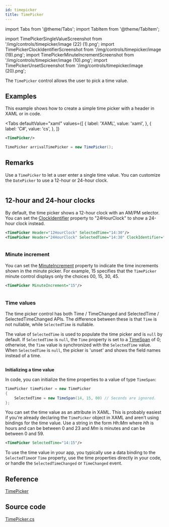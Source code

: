 ```yaml
---
id: timepicker
title: TimePicker
---
```


import Tabs from '@theme/Tabs';
import TabItem from '@theme/TabItem';

import TimePickerSingleValueScreenshot from '/img/controls/timepicker/image (22) (1).png';
import TimePickerClockIdentifierScreenshot from '/img/controls/timepicker/image (19).png';
import TimePickerMinuteIncrementScreenshot from '/img/controls/timepicker/image (10).png';
import TimePickerUnsetScreenshot from '/img/controls/timepicker/image (20).png';

The `TimePicker` control allows the user to pick a time value.

## Examples

This example shows how to create a simple time picker with a header in XAML or in code.

<Tabs
  defaultValue="xaml"
  values={[
      { label: 'XAML', value: 'xaml', },
      { label: 'C#', value: 'cs', },
  ]}
>
<TabItem value="xaml">

```xml
<TimePicker/>
```

</TabItem>
<TabItem value="cs">

```cs
TimePicker arrivalTimePicker = new TimePicker();
```
</TabItem>  

</Tabs>

## Remarks

Use a `TimePicker` to let a user enter a single time value. You can customize the `DatePicker` to use a 12-hour or 24-hour clock.

<img className="center" src={TimePickerSingleValueScreenshot} alt="" />

## 12-hour and 24-hour clocks

By default, the time picker shows a 12-hour clock with an AM/PM selector. You can set the [ClockIdentifier](https://docs.microsoft.com/en-us/uwp/api/windows.ui.xaml.controls.timepicker.clockidentifier?view=winrt-19041#Windows\_UI\_Xaml\_Controls\_TimePicker\_ClockIdentifier) property to "24HourClock" to show a 24-hour clock instead.

```xml
<TimePicker Header="12HourClock" SelectedTime="14:30"/>
<TimePicker Header="24HourClock" SelectedTime="14:30" ClockIdentifier="24HourClock"/>
```

<img className="center" src={TimePickerClockIdentifierScreenshot} alt="" />

### Minute increment

You can set the [MinuteIncrement](https://docs.microsoft.com/en-us/uwp/api/windows.ui.xaml.controls.timepicker.minuteincrement?view=winrt-19041#Windows\_UI\_Xaml\_Controls\_TimePicker\_MinuteIncrement) property to indicate the time increments shown in the minute picker. For example, 15 specifies that the `TimePicker` minute control displays only the choices 00, 15, 30, 45.

```xml
<TimePicker MinuteIncrement="15"/>
```

<img className="center" src={TimePickerMinuteIncrementScreenshot} alt="" />

### Time values

The time picker control has both Time / TimeChanged and SelectedTime / SelectedTimeChanged APIs. The difference between these is that `Time` is not nullable, while `SelectedTime` is nullable.

The value of `SelectedTime` is used to populate the time picker and is `null` by default. If `SelectedTime` is `null`, the `Time` property is set to a [TimeSpan](https://docs.microsoft.com/en-us/dotnet/api/system.timespan?view=dotnet-uwp-10.0\&preserve-view=true) of 0; otherwise, the `Time` value is synchronized with the `SelectedTime` value. When `SelectedTime` is `null`, the picker is 'unset' and shows the field names instead of a time.

<img className="center" src={TimePickerUnsetScreenshot} alt="" />

**Initializing a time value**

In code, you can initialize the time properties to a value of type `TimeSpan`:

```csharp
TimePicker timePicker = new TimePicker
{
    SelectedTime = new TimeSpan(14, 15, 00) // Seconds are ignored.
};
```

You can set the time value as an attribute in XAML. This is probably easiest if you're already declaring the `TimePicker` object in XAML and aren't using bindings for the time value. Use a string in the form _Hh:Mm_ where _Hh_ is hours and can be between 0 and 23 and _Mm_ is minutes and can be between 0 and 59.

```xml
<TimePicker SelectedTime="14:15"/>
```

To use the time value in your app, you typically use a data binding to the `SelectedTime`or `Time` property, use the time properties directly in your code, or handle the `SelectedTimeChanged` or `TimeChanged` event.

## Reference

[TimePicker](http://reference.avaloniaui.net/api/Avalonia.Controls/TimePicker/)

## Source code

[TimePicker.cs](https://github.com/AvaloniaUI/Avalonia/blob/master/src/Avalonia.Controls/DateTimePickers/TimePicker.cs)